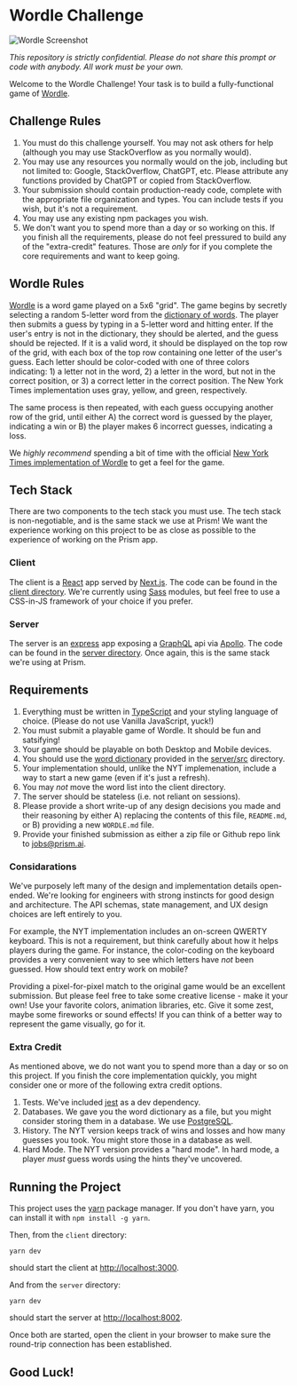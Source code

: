# Wordle Challenge

![Wordle Screenshot](https://s3.us-west-2.amazonaws.com/media.prism.ai/wordle.png)

_This repository is strictly confidential. Please do not share this prompt or code with anybody. All work must be your own._

Welcome to the Wordle Challenge! Your task is to build a fully-functional game of [Wordle](https://www.nytimes.com/games/wordle/index.html).

## Challenge Rules

1. You must do this challenge yourself. You may not ask others for help (although you may use StackOverflow as you normally would).
2. You may use any resources you normally would on the job, including but not limited to: Google, StackOverflow, ChatGPT, etc. Please attribute any functions provided by ChatGPT or copied from StackOverflow.
3. Your submission should contain production-ready code, complete with the appropriate file organization and types. You can include tests if you wish, but it's not a requirement.
4. You may use any existing npm packages you wish.
5. We don't want you to spend more than a day or so working on this. If you finish all the requirements, please do not feel pressured to build any of the "extra-credit" features. Those are _only_ for if you complete the core requirements and want to keep going.

## Wordle Rules

[Wordle](https://www.nytimes.com/games/wordle/index.html) is a word game played on a 5x6 "grid". The game begins by secretly selecting a random 5-letter word from the [dictionary of words](server/src/words). The player then submits a guess by typing in a 5-letter word and hitting enter. If the user's entry is not in the dictionary, they should be alerted, and the guess should be rejected. If it is a valid word, it should be displayed on the top row of the grid, with each box of the top row containing one letter of the user's guess. Each letter should be color-coded with one of three colors indicating: 1) a letter not in the word, 2) a letter in the word, but not in the correct position, or 3) a correct letter in the correct position. The New York Times implementation uses gray, yellow, and green, respectively.

The same process is then repeated, with each guess occupying another row of the grid, until either A) the correct word is guessed by the player, indicating a win or B) the player makes 6 incorrect guesses, indicating a loss.

We _highly recommend_ spending a bit of time with the official [New York Times implementation of Wordle](https://www.nytimes.com/games/wordle/index.html) to get a feel for the game.

## Tech Stack

There are two components to the tech stack you must use. The tech stack is non-negotiable, and is the same stack we use at Prism! We want the experience working on this project to be as close as possible to the experience of working on the Prism app.

### Client

The client is a [React](https://reactjs.org) app served by [Next.js](https://nextjs.org). The code can be found in the [client directory](/client). We're currently using [Sass](https://sass-lang.com) modules, but feel free to use a CSS-in-JS framework of your choice if you prefer.

### Server

The server is an [express](https://expressjs.com) app exposing a [GraphQL](https://graphql.org) api via [Apollo](https://www.apollographql.com). The code can be found in the [server directory](/server). Once again, this is the same stack we're using at Prism.

## Requirements

1. Everything must be written in [TypeScript](https://www.typescriptlang.org) and your styling language of choice. (Please do not use Vanilla JavaScript, yuck!)
2. You must submit a playable game of Wordle. It should be fun and satsifying!
3. Your game should be playable on both Desktop and Mobile devices.
4. You should use the [word dictionary](server/src/words) provided in the [server/src](server/src) directory.
5. Your implementation should, unlike the NYT implemenation, include a way to start a new game (even if it's just a refresh).
6. You may _not_ move the word list into the client directory.
7. The server should be stateless (i.e. not reliant on sessions).
8. Please provide a short write-up of any design decisions you made and their reasoning by either A) replacing the contents of this file, `README.md`, or B) providing a new `WORDLE.md` file.
9. Provide your finished submission as either a zip file or Github repo link to [jobs@prism.ai](mailto:jobs@prism.ai).

### Considarations

We've purposely left many of the design and implementation details open-ended. We're looking for engineers with strong instincts for good design and architecture. The API schemas, state management, and UX design choices are left entirely to you.

For example, the NYT implementation includes an on-screen QWERTY keyboard. This is not a requirement, but think carefully about how it helps players during the game. For instance, the color-coding on the keyboard provides a very convenient way to see which letters have _not_ been guessed. How should text entry work on mobile?

Providing a pixel-for-pixel match to the original game would be an excellent submission. But please feel free to take some creative license - make it your own! Use your favorite colors, animation libraries, etc. Give it some zest, maybe some fireworks or sound effects! If you can think of a better way to represent the game visually, go for it.

### Extra Credit

As mentioned above, we do not want you to spend more than a day or so on this project. If you finish the core implementation quickly, you might consider one or more of the following extra credit options.

1. Tests. We've included [jest](https://jestjs.io/) as a dev dependency.
2. Databases. We gave you the word dictionary as a file, but you might consider storing them in a database. We use [PostgreSQL](https://www.postgresql.org/).
3. History. The NYT version keeps track of wins and losses and how many guesses you took. You might store those in a database as well.
4. Hard Mode. The NYT version provides a "hard mode". In hard mode, a player _must_ guess words using the hints they've uncovered.

## Running the Project

This project uses the [yarn](https://yarnpkg.com/) package manager. If you don't have yarn, you can install it with `npm install -g yarn`.

Then, from the `client` directory:

`yarn dev`

should start the client at [http://localhost:3000](http://localhost:3000).

And from the `server` directory:

`yarn dev`

should start the server at [http://localhost:8002](http://localhost:8002).

Once both are started, open the client in your browser to make sure the round-trip connection has been established.

## Good Luck!
